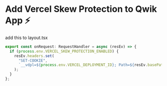 # Add Vercel Skew Protection to Qwik App ⚡️

add this to layout.tsx
```javascript
export const onRequest: RequestHandler = async (resEv) => {
  if (process.env.VERCEL_SKEW_PROTECTION_ENABLED) {
    resEv.headers.set(
      "SET-COOKIE",
      `__vdpl=${process.env.VERCEL_DEPLOYMENT_ID}; Path=${resEv.basePathname || "/"}; SameSite=Strict; Secure; HttpOnly`
    );
  }
};
```